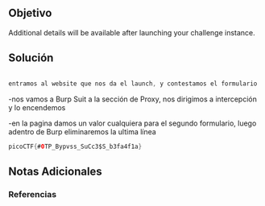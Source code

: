 ## Objetivo 

Additional details will be available after launching your challenge instance.
## Solución  
```java 

entramos al website que nos da el launch, y contestamos el formulario 
```

-nos vamos a Burp Suit a la sección de Proxy, nos dirigimos a intercepción y lo encendemos

-en la pagina damos un valor cualquiera para el segundo formulario, luego adentro de Burp eliminaremos la ultima línea

```java 
picoCTF{#0TP_Bypvss_SuCc3$S_b3fa4f1a}
```

## Notas Adicionales 

### Referencias
